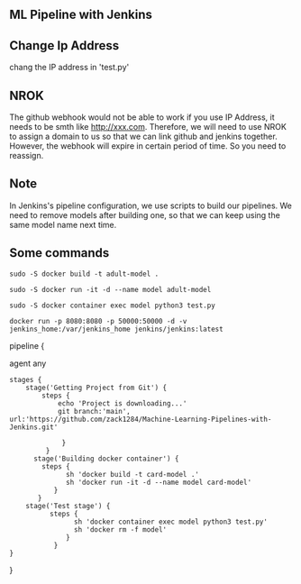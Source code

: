 
## ML Pipeline with Jenkins

## Change Ip Address

chang the IP address in 'test.py'

## NROK

The github webhook would not be able to work if you use IP Address, it needs to be smth like http://xxx.com.
Therefore, we will need to use NROK to assign a domain to us so that we can link github and jenkins together.
However, the webhook will expire in certain period of time. So you need to reassign.

## Note

In Jenkins's pipeline configuration, we use scripts to build our pipelines. We need to remove models after building one, so that we can keep using the same model name next time.

## Some commands

`sudo -S docker build -t adult-model .`

`sudo -S docker run -it -d --name model adult-model`

`sudo -S docker container exec model python3 test.py`

`docker run -p 8080:8080 -p 50000:50000 -d -v jenkins_home:/var/jenkins_home jenkins/jenkins:latest`

pipeline {
 
 agent any
     
    stages {
        stage('Getting Project from Git') {
            steps {
                echo 'Project is downloading...'
                git branch:'main', url:'https://github.com/zack1284/Machine-Learning-Pipelines-with-Jenkins.git'
  
                 }
             }
          stage('Building docker container') {
            steps {
                  sh 'docker build -t card-model .'
                  sh 'docker run -it -d --name model card-model'
               }
           }
        stage('Test stage') {
              steps {
                    sh 'docker container exec model python3 test.py'
                    sh 'docker rm -f model'
                  }
               }
    }
}
